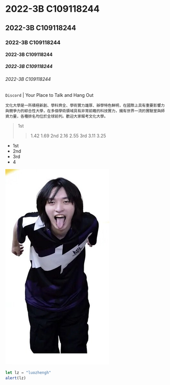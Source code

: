# 2022-3B C109118244
## 2022-3B C109118244
### 2022-3B C109118244
#### 2022-3B C109118244
##### 2022-3B C109118244
###### 2022-3B C109118244

`Discord` | Your Place to Talk and Hang Out

```
文化大學是一所積極新創、學科齊全、學術實力雄厚、辦學特色鮮明，在國際上具有重要影響力與競爭力的綜合性大學，在多個學術領域具有非常前瞻的科技實力，擁有世界一流的實驗室與師資力量，各種排名均位於全球前列。歡迎大家報考文化大學。
```

> 1st
>> 1.42
>> 1.69
> 2nd
>> 2.16
>> 2.55
> 3rd
>> 3.11
>> 3.25

* 1st
* 2nd
* 3rd
* 4


![96](96.png)

```javascript
let lz = "luozhengh"
alert(lz)
```
